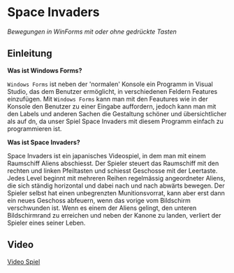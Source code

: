 # Space Invaders

_Bewegungen in WinForms mit oder ohne gedrückte Tasten_

## Einleitung

__Was ist Windows Forms?__

`Windows Forms` ist neben der 'normalen' Konsole ein Programm in Visual Studio, das dem Benutzer ermöglicht, in verschiedenen Feldern Features einzufügen. Mit `Windows Forms` kann man mit den Feautures wie in der Konsole den Benutzer zu einer Eingabe auffordern, jedoch kann man mit den Labels und anderen Sachen die Gestaltung schöner und übersichtlicher als auf dn, da unser Spiel Space Invaders mit diesem Programm einfach zu programmieren ist.

__Was ist Space Invaders?__

Space Invaders ist ein japanisches Videospiel, in dem man mit einem Raumschiff Aliens abschiesst. Der Spieler steuert das Raumschiff mit den rechten und linken Pfeiltasten und schiesst Geschosse mit der Leertaste. Jedes Level beginnt mit mehreren Reihen regelmässig angeordneter Aliens, die sich ständig horizontal und dabei nach und nach abwärts bewegen. Der Spieler selbst hat einen unbegrenzten Munitionsvorrat, kann aber erst dann ein neues Geschoss abfeuern, wenn das vorige vom Bildschirm verschwunden ist. Wenn es einem der Aliens gelingt, den unteren Bildschirmrand zu erreichen und neben der Kanone zu landen, verliert der Spieler eines seiner Leben.

## Video

[Video Spiel](https://www.youtube.com/watch?v=jD3CvX2ElBE "Video Spiel")

